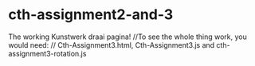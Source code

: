# cth-assignment2-and-3
The working Kunstwerk draai pagina!
//To see the whole thing work, you would need:
// Cth-Assignment3.html, Cth-Assignment3.js and cth-assignment3-rotation.js
